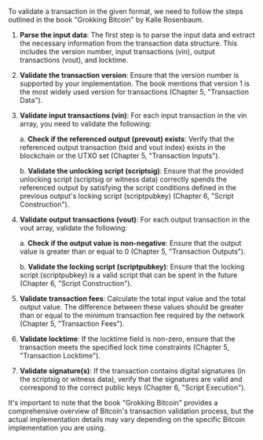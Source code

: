 To validate a transaction in the given format, we need to follow the steps outlined in the book "Grokking Bitcoin" by Kalle Rosenbaum.

1. **Parse the input data**: The first step is to parse the input data and extract the necessary information from the transaction data structure. This includes the version number, input transactions (vin), output transactions (vout), and locktime.

2. **Validate the transaction version**: Ensure that the version number is supported by your implementation. The book mentions that version 1 is the most widely used version for transactions (Chapter 5, "Transaction Data").

3. **Validate input transactions (vin)**: For each input transaction in the vin array, you need to validate the following:

   a. **Check if the referenced output (prevout) exists**: Verify that the referenced output transaction (txid and vout index) exists in the blockchain or the UTXO set (Chapter 5, "Transaction Inputs").

   b. **Validate the unlocking script (scriptsig)**: Ensure that the provided unlocking script (scriptsig or witness data) correctly spends the referenced output by satisfying the script conditions defined in the previous output's locking script (scriptpubkey) (Chapter 6, "Script Construction").

4. **Validate output transactions (vout)**: For each output transaction in the vout array, validate the following:

   a. **Check if the output value is non-negative**: Ensure that the output value is greater than or equal to 0 (Chapter 5, "Transaction Outputs").

   b. **Validate the locking script (scriptpubkey)**: Ensure that the locking script (scriptpubkey) is a valid script that can be spent in the future (Chapter 6, "Script Construction").

5. **Validate transaction fees**: Calculate the total input value and the total output value. The difference between these values should be greater than or equal to the minimum transaction fee required by the network (Chapter 5, "Transaction Fees").

6. **Validate locktime**: If the locktime field is non-zero, ensure that the transaction meets the specified lock time constraints (Chapter 5, "Transaction Locktime").

7. **Validate signature(s)**: If the transaction contains digital signatures (in the scriptsig or witness data), verify that the signatures are valid and correspond to the correct public keys (Chapter 6, "Script Execution").

It's important to note that the book "Grokking Bitcoin" provides a comprehensive overview of Bitcoin's transaction validation process, but the actual implementation details may vary depending on the specific Bitcoin implementation you are using.